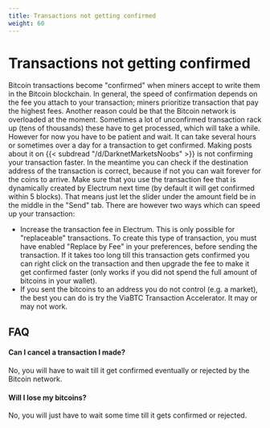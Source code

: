 ```yaml
---
title: Transactions not getting confirmed
weight: 60
---
```


# Transactions not getting confirmed

Bitcoin transactions become "confirmed" when miners accept to write them in the Bitcoin blockchain. In general, the speed of confirmation depends on the fee you attach to your transaction; miners prioritize transaction that pay the highest fees.
Another reason could be that the Bitcoin network is overloaded at the moment. Sometimes a lot of unconfirmed transaction rack up (tens of thousands) these have to get processed, which will take a while.
However for now you have to be patient and wait. It can take several hours or sometimes over a day for a transaction to get confirmed. Making posts about it on {{< subdread "/d/DarknetMarketsNoobs" >}} is not confirming your transaction faster.
In the meantime you can check if the destination address of the transaction is correct, because if not you can wait forever for the coins to arrive.
Make sure that you use the transaction fee that is dynamically created by Electrum next time (by default it will get confirmed within 5 blocks). That means just let the slider under the amount field be in the middle in the "Send" tab.
There are however two ways which can speed up your transaction:

- Increase the transaction fee in Electrum. This is only possible for "replaceable" transactions. To create this type of transaction, you must have enabled "Replace by Fee" in your preferences, before sending the transaction. If it takes too long till this transaction gets confirmed you can right click on the transaction and then upgrade the fee to make it get confirmed faster (only works if you did not spend the full amount of bitcoins in your wallet).
- If you sent the bitcoins to an address you do not control (e.g. a market), the best you can do is try the ViaBTC Transaction Accelerator. It may or may not work.

## FAQ

#### Can I cancel a transaction I made?
No, you will have to wait till it get confirmed eventually or rejected by the Bitcoin network.

#### Will I lose my bitcoins?
No, you will just have to wait some time till it gets confirmed or rejected.
